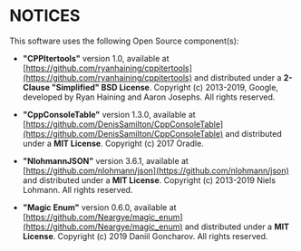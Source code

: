 # NOTICES

This software uses the following Open Source component(s):

* **"CPPItertools"** version 1.0, available at [https://github.com/ryanhaining/cppitertools](https://github.com/ryanhaining/cppitertools) and distributed under a **2-Clause "Simplified" BSD License**. Copyright (c) 2013-2019, Google, developed by Ryan Haining and Aaron Josephs. All rights reserved.

* **"CppConsoleTable"** version 1.3.0, available at [https://github.com/DenisSamilton/CppConsoleTable](https://github.com/DenisSamilton/CppConsoleTable) and distributed under a **MIT License**. Copyright (c) 2017 Oradle.

* **"NlohmannJSON"** version 3.6.1, available at [https://github.com/nlohmann/json](https://github.com/nlohmann/json) and distributed under a **MIT License**. Copyright (c) 2013-2019 Niels Lohmann. All rights reserved.

* **"Magic Enum"** version 0.6.0, available at [https://github.com/Neargye/magic_enum](https://github.com/Neargye/magic_enum) and distributed under a **MIT License**. Copyright (c) 2019 Daniil Goncharov. All rights reserved.
